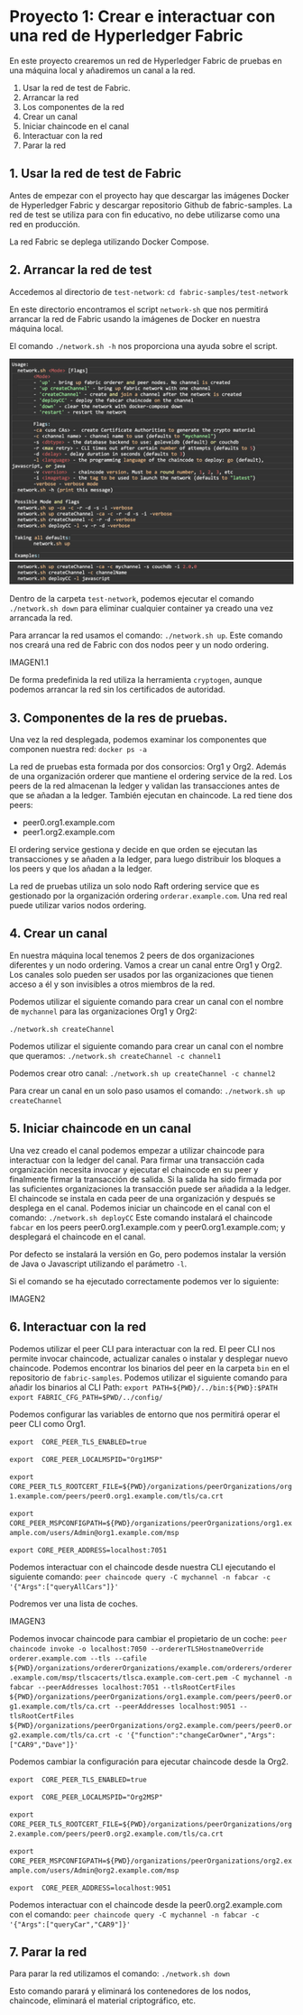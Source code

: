 ﻿
# Proyecto 1: Crear e interactuar con una red de Hyperledger Fabric

En este proyecto crearemos un red de Hyperledger Fabric de pruebas en una máquina local y añadiremos un canal a la red.

1. Usar la red de test de Fabric.
2. Arrancar la red
3. Los componentes de la red
4. Crear un canal
5. Iniciar chaincode en el canal
6. Interactuar con la red
7. Parar la red


## 1. Usar la red de test de Fabric

Antes de empezar con el proyecto hay que descargar las imágenes Docker de Hyperledger Fabric y descargar repositorio Github de fabric-samples.
La red de test se utiliza para con fin educativo, no debe utilizarse como una red en producción.

La red Fabric se deplega utilizando Docker Compose.


## 2. Arrancar la red de test

Accedemos al directorio de `test-network`:
`cd fabric-samples/test-network`

En este directorio encontramos el script `network-sh` que nos permitirá arrancar la red de Fabric usando la imágenes de Docker en nuestra máquina local.

El comando `./network.sh -h` nos proporciona una ayuda sobre el script.

![](./Imagenes/1.png)
![](./Imagenes/1.1.png)

Dentro de la carpeta `test-network`, podemos ejecutar el comando `./network.sh down` para eliminar cualquier container ya creado una vez arrancada la red.

Para arrancar la red usamos el comando: `./network.sh up`. Este comando nos creará una red de Fabric con dos nodos peer y un nodo ordering.

IMAGEN1.1

De forma predefinida la red utiliza la herramienta `cryptogen`, aunque podemos arrancar la red sin los certificados de autoridad.


## 3. Componentes de la res de pruebas.

Una vez la red desplegada, podemos examinar los componentes que componen nuestra red: 
`docker ps -a`

La red de pruebas esta formada por dos consorcios: Org1 y Org2. Además de una organización orderer que mantiene el ordering service de la red.
Los peers de la red almacenan la ledger y validan las transacciones antes de que se añadan a la ledger. También ejecutan en chaincode.
La red tiene dos peers: 
- peer0.org1.example.com
- peer1.org2.example.com

El ordering service gestiona y decide en que orden se ejecutan las transacciones y se añaden a la ledger, para luego distribuir los bloques a los peers y que los añadan a la ledger. 

La red de pruebas utiliza un solo nodo Raft ordering service que es gestionado por la organización ordering `orderar.example.com`. Una red real puede utilizar varios nodos ordering.

## 4. Crear un canal

En nuestra máquina local tenemos 2 peers de dos organizaciones diferentes y un nodo ordering.
Vamos a crear un canal entre Org1 y Org2. Los canales solo pueden ser usados por las organizaciones que tienen acceso a él y son invisibles a otros miembros de la red.

Podemos utilizar el siguiente comando para crear un canal con el nombre de `mychannel` para las organizaciones Org1 y Org2:

`./network.sh createChannel`

Podemos utilizar el siguiente comando para crear un canal con el nombre que queramos: 
`./network.sh createChannel -c channel1`

Podemos crear otro canal: 
`./network.sh up createChannel -c channel2`

Para crear un canal en un solo paso usamos el comando: 
`./network.sh up createChannel`


## 5. Iniciar chaincode en un canal

Una vez creado el canal podemos empezar a utilizar chaincode para interactuar con la ledger del canal.
Para firmar una transacción cada organización necesita invocar y ejecutar el chaincode en su peer y finalmente firmar la transacción de salida. Si la salida ha sido firmada por las suficientes organizaciones la transacción puede ser añadida a la ledger.
El chaincode se instala en cada peer de una organización y después se desplega en el canal. 
Podemos iniciar un chaincode en el canal con el comando: 
`./network.sh deployCC`
Este comando instalará el chaincode `fabcar` en los peers peer0.org1.example.com y peer0.org1.example.com; y desplegará el chaincode en el canal.

Por defecto se instalará la versión en Go, pero podemos instalar la versión de Java o Javascript utilizando el parámetro `-l`.

Si el comando se ha ejecutado correctamente podemos ver lo siguiente: 

IMAGEN2

## 6. Interactuar con la red

Podemos utilizar el peer CLI para interactuar con la red. El peer CLI nos permite invocar chaincode, actualizar canales o instalar y desplegar nuevo chaincode.
Podemos encontrar los binarios del peer en la carpeta `bin` en el repositorio de `fabric-samples`. Podemos utilizar el siguiente comando para añadir los binarios al CLI Path:
`export PATH=${PWD}/../bin:${PWD}:$PATH`
`export FABRIC_CFG_PATH=$PWD/../config/`

Podemos configurar las variables de entorno que nos permitirá operar el peer CLI como Org1.


`export  CORE_PEER_TLS_ENABLED=true`

`export  CORE_PEER_LOCALMSPID="Org1MSP"`

`export CORE_PEER_TLS_ROOTCERT_FILE=${PWD}/organizations/peerOrganizations/org1.example.com/peers/peer0.org1.example.com/tls/ca.crt`

`export CORE_PEER_MSPCONFIGPATH=${PWD}/organizations/peerOrganizations/org1.example.com/users/Admin@org1.example.com/msp`

`export CORE_PEER_ADDRESS=localhost:7051`


Podemos interactuar con el chaincode desde nuestra CLI ejecutando el siguiente comando: 
`peer chaincode query -C mychannel -n fabcar -c '{"Args":["queryAllCars"]}' `

Podremos ver una lista de coches.

IMAGEN3


Podemos invocar chaincode para cambiar el propietario de un coche:
`
peer chaincode invoke -o localhost:7050 --ordererTLSHostnameOverride orderer.example.com --tls --cafile ${PWD}/organizations/ordererOrganizations/example.com/orderers/orderer.example.com/msp/tlscacerts/tlsca.example.com-cert.pem -C mychannel -n fabcar --peerAddresses localhost:7051 --tlsRootCertFiles ${PWD}/organizations/peerOrganizations/org1.example.com/peers/peer0.org1.example.com/tls/ca.crt --peerAddresses localhost:9051 --tlsRootCertFiles ${PWD}/organizations/peerOrganizations/org2.example.com/peers/peer0.org2.example.com/tls/ca.crt -c '{"function":"changeCarOwner","Args":["CAR9","Dave"]}'
`

Podemos cambiar la configuración para ejecutar chaincode desde la Org2.

`export  CORE_PEER_TLS_ENABLED=true`

`export  CORE_PEER_LOCALMSPID="Org2MSP"`

`export  CORE_PEER_TLS_ROOTCERT_FILE=${PWD}/organizations/peerOrganizations/org2.example.com/peers/peer0.org2.example.com/tls/ca.crt`

`export  CORE_PEER_MSPCONFIGPATH=${PWD}/organizations/peerOrganizations/org2.example.com/users/Admin@org2.example.com/msp`

`export  CORE_PEER_ADDRESS=localhost:9051`


Podemos interactuar con el chaincode desde la peer0.org2.example.com con el comando: 
`peer chaincode query -C mychannel -n fabcar -c '{"Args":["queryCar","CAR9"]}'`


## 7. Parar la red
Para parar la red utilizamos el comando: 
`./network.sh down`

Esto comando parará y eliminará los contenedores de los nodos, chaincode, eliminará el material criptográfico, etc.
